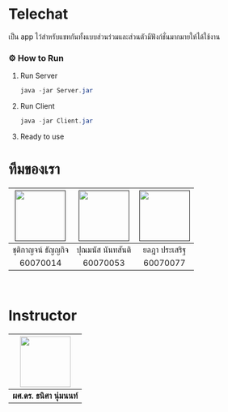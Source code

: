 # Telechat
เป็น app ไว้สำหรับแชทกันทั้งแบบส่วนร่วมและส่วนตัวมีฟังก์ชั่นมากมายให้ได้ใช้งาน
### ⚙️ How to Run
1. Run Server
    ```java
    java -jar Server.jar
    ```
2. Run Client
    ```java
    java -jar Client.jar
    ```
3. Ready to use

# ทีมของเรา

| <a href=""><img src="https://scontent.fbkk22-2.fna.fbcdn.net/v/t31.0-8/29665569_2086276061414786_8767539524051869189_o.jpg?_nc_cat=102&_nc_ht=scontent.fbkk22-2.fna&oh=dbc75493f990321efcf7091d3106e747&oe=5CA6D542" width="100px"></a> | <a href=""><img src="https://scontent.fbkk22-2.fna.fbcdn.net/v/t1.0-9/42img980366_491786471326642_6314374413642891264_o.jpg?_nc_cat=106&_nc_ht=scontent.fbkk22-2.fna&oh=4cc5224685ff5004a385a07540391948&oe=5C9B936C" width="100px"></a> | <a href=""><img src="https://scontent.fbkk22-2.fna.fbcdn.net/v/t1.0-9/46479996_2762452633780221_1544547622067372032_n.jpg?_nc_cat=107&_nc_ht=scontent.fbkk22-2.fna&oh=00b17c7c36b3c91d2d1088bd107153ae&oe=5CD66640" width="100px"></a> |
| :---------------------------------------------------------: | :-----------------------------------------------------------: | :-------------------------------------------------------: |
|                   ชุติกาญจน์ ธัญญกิจ                     |                    ปุณมนัส นันทสันติ                    |                     ยลฎา ประเสริฐ                      |
|                          60070014                           |                           60070053                            |                         60070077                          |

<br>

# Instructor

|<img src="http://www.it.kmitl.ac.th/system/files/personnel_pics/100510_Thanisa.png?1273551079"  width="100">|
|:-:|
| **ผศ.ดร. ธนิศา นุ่มนนท์** |
